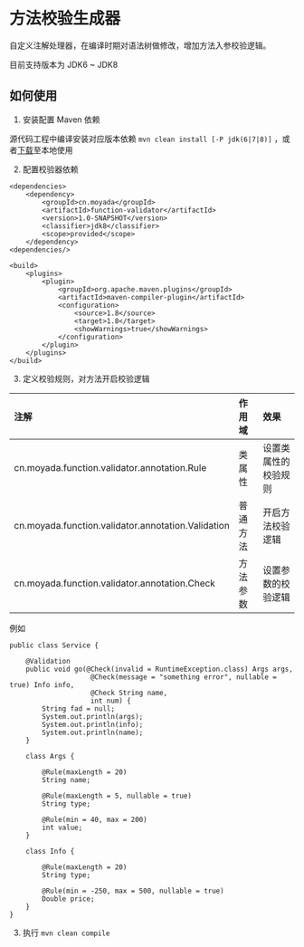 # 方法校验生成器

自定义注解处理器，在编译时期对语法树做修改，增加方法入参校验逻辑。

目前支持版本为 JDK6 ~ JDK8

## 如何使用

1. 安装配置 Maven 依赖

源代码工程中编译安装对应版本依赖 `mvn clean install [-P jdk(6|7|8)]` ，或者[下载](https://github.com/moyada/function-validator/releases)至本地使用 

2. 配置校验器依赖

```
<dependencies>
    <dependency>
        <groupId>cn.moyada</groupId>
        <artifactId>function-validator</artifactId>
        <version>1.0-SNAPSHOT</version>
        <classifier>jdk8</classifier>
        <scope>provided</scope>
    </dependency>
<dependencies/>

<build>
    <plugins>
        <plugin>
            <groupId>org.apache.maven.plugins</groupId>
            <artifactId>maven-compiler-plugin</artifactId>
            <configuration>
                <source>1.8</source>
                <target>1.8</target>
                <showWarnings>true</showWarnings>
            </configuration>
        </plugin>
    </plugins>
</build>
```

3. 定义校验规则，对方法开启校验逻辑

| 注解 | 作用域 | 效果 |
| :---- | :----- | :---- |
| cn.moyada.function.validator.annotation.Rule | 类属性 | 设置类属性的校验规则 |
| cn.moyada.function.validator.annotation.Validation | 普通方法 | 开启方法校验逻辑 |
| cn.moyada.function.validator.annotation.Check | 方法参数 | 设置参数的校验逻辑 |

例如

```
public class Service {

    @Validation
    public void go(@Check(invalid = RuntimeException.class) Args args,
                    @Check(message = "something error", nullable = true) Info info,
                    @Check String name,
                    int num) {
        String fad = null;
        System.out.println(args);
        System.out.println(info);
        System.out.println(name);
    }

    class Args {

        @Rule(maxLength = 20)
        String name;

        @Rule(maxLength = 5, nullable = true)
        String type;

        @Rule(min = 40, max = 200)
        int value;
    }

    class Info {

        @Rule(maxLength = 20)
        String type;

        @Rule(min = -250, max = 500, nullable = true)
        Double price;
    }
}
```

3. 执行 `mvn clean compile` 
